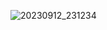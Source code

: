 
![20230912_231234](https://github.com/ZavenGaloyan/YEAR_2/assets/111752809/037bd11f-f377-4e16-9140-b7fc2901757f)
